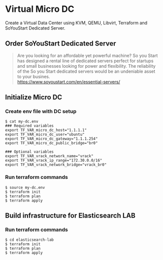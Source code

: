 # Virtual Micro DC
Create a Virtual Data Center using KVM, QEMU, Libvirt, Terraform and SoYouStart Dedicated Server.

## Order SoYouStart Dedicated Server

> Are you looking for an affordable yet powerful machine? So you Start has designed a rental line of dedicated servers perfect for startups and small businesses looking for power and flexibility. The reliability of the So you Start dedicated servers would be an undeniable asset to your busines.  
https://www.soyoustart.com/en/essential-servers/

## Initialize Micro DC

### Create env file with DC setup

    $ cat my-dc.env
    ### Required variables
    export TF_VAR_micro_dc_host="1.1.1.1"
    export TF_VAR_micro_dc_user="ubuntu"
    export TF_VAR_micro_dc_gateway="1.1.1.254"
    export TF_VAR_micro_dc_public_bridge="br0"

    ### Optional variables
    export TF_VAR_vrack_network_name="vrack"
    export TF_VAR_vrack_ip_range="172.30.0.0/16"
    export TF_VAR_vrack_network_bridge="vrack_br0"

### Run terraform commands
    $ source my-dc.env
    $ terraform init
    $ terraform plan
    $ terraform apply

## Build infrastructure for Elasticsearch LAB

### Run terraform commands

    $ cd elasticsearch-lab
    $ terraform init 
    $ terraform plan
    $ terraform apply